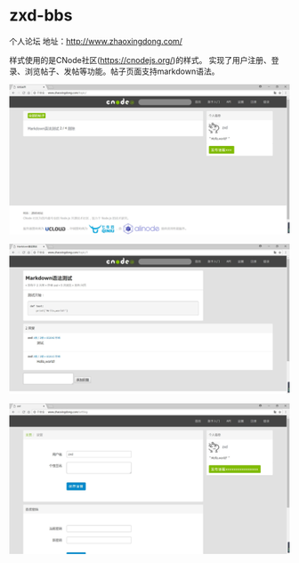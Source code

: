 # zxd-bbs
个人论坛
地址：http://www.zhaoxingdong.com/

样式使用的是CNode社区(https://cnodejs.org/)的样式。
实现了用户注册、登录、浏览帖子、发帖等功能。帖子页面支持markdown语法。



![Image text](https://github.com/theNebuchadnezzar/zxd-bbs/raw/master/static/img/homepage.jpg)



![Image text](https://github.com/theNebuchadnezzar/zxd-bbs/raw/master/static/img/page.jpg)



![Image text](https://github.com/theNebuchadnezzar/zxd-bbs/raw/master/static/img/settings.jpg)

    



